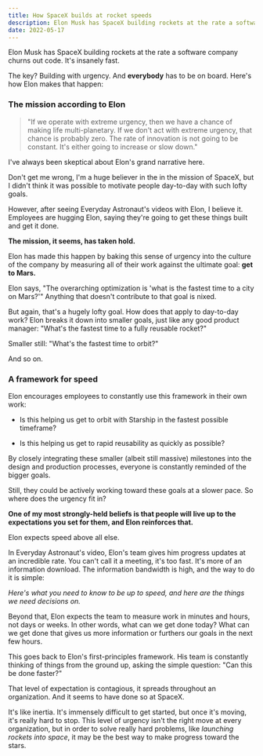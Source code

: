 ```yaml
---
title: How SpaceX builds at rocket speeds
description: Elon Musk has SpaceX building rockets at the rate a software company churns out code. It's insanely fast.
date: 2022-05-17
---
```

Elon Musk has SpaceX building rockets at the rate a software company churns out code. It's insanely fast.

The key? Building with urgency. And **everybody** has to be on board. Here's how Elon makes that happen:

### The mission according to Elon

> "If we operate with extreme urgency, then we have a chance of making life multi-planetary. If we don't act with extreme urgency, that chance is probably zero. The rate of innovation is not going to be constant. It's either going to increase or slow down."

I've always been skeptical about Elon's grand narrative here.

Don't get me wrong, I'm a huge believer in the in the mission of SpaceX, but I didn't think it was possible to motivate people day-to-day with such lofty goals.

However, after seeing Everyday Astronaut's videos with Elon, I believe it. Employees are hugging Elon, saying they're going to get these things built and get it done.

**The mission, it seems, has taken hold.**

Elon has made this happen by baking this sense of urgency into the culture of the company by measuring all of their work against the ultimate goal: **get to Mars.**

Elon says, "The overarching optimization is 'what is the fastest time to a city on Mars?'" Anything that doesn't contribute to that goal is nixed.

But again, that's a hugely lofty goal. How does that apply to day-to-day work? Elon breaks it down into smaller goals, just like any good product manager: "What's the fastest time to a fully reusable rocket?"

Smaller still: "What's the fastest time to orbit?"

And so on.

### A framework for speed

Elon encourages employees to constantly use this framework in their own work:

- Is this helping us get to orbit with Starship in the fastest possible timeframe?

- Is this helping us get to rapid reusability as quickly as possible?

By closely integrating these smaller (albeit still massive) milestones into the design and production processes, everyone is constantly reminded of the bigger goals.

Still, they could be actively working toward these goals at a slower pace. So where does the urgency fit in?

**One of my most strongly-held beliefs is that people will live up to the expectations you set for them, and Elon reinforces that.**

Elon expects speed above all else.

In Everyday Astronaut's video, Elon's team gives him progress updates at an incredible rate. You can't call it a meeting, it's too fast. It's more of an information download. The information bandwidth is high, and the way to do it is simple:

_Here's what you need to know to be up to speed, and here are the things we need decisions on._

Beyond that, Elon expects the team to measure work in minutes and hours, not days or weeks. In other words, what can we get done today? What can we get done that gives us more information or furthers our goals in the next few hours.

This goes back to Elon's first-principles framework. His team is constantly thinking of things from the ground up, asking the simple question: "Can this be done faster?"

That level of expectation is contagious, it spreads throughout an organization. And it seems to have done so at SpaceX.

It's like inertia. It's immensely difficult to get started, but once it's moving, it's really hard to stop. This level of urgency isn't the right move at every organization, but in order to solve really hard problems, like _launching rockets into space_, it may be the best way to make progress toward the stars.